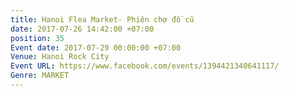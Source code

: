 ```yaml
---
title: Hanoi Flea Market- Phiên chợ đồ cũ
date: 2017-07-26 14:42:00 +07:00
position: 35
Event date: 2017-07-29 00:00:00 +07:00
Venue: Hanoi Rock City
Event URL: https://www.facebook.com/events/1394421340641117/
Genre: MARKET
---
```


